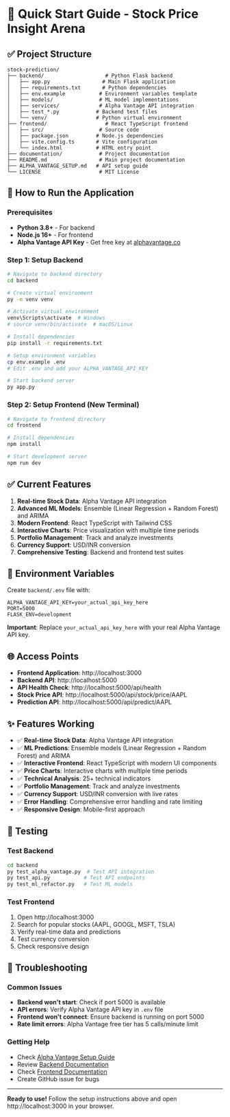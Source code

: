 # 🚀 Quick Start Guide - Stock Price Insight Arena

## ✅ Project Structure

```
stock-prediction/
├── backend/                    # Python Flask backend
│   ├── app.py                 # Main Flask application
│   ├── requirements.txt       # Python dependencies
│   ├── env.example           # Environment variables template
│   ├── models/               # ML model implementations
│   ├── services/             # Alpha Vantage API integration
│   ├── test_*.py            # Backend test files
│   └── venv/                # Python virtual environment
├── frontend/                   # React TypeScript frontend
│   ├── src/                  # Source code
│   ├── package.json         # Node.js dependencies
│   ├── vite.config.ts       # Vite configuration
│   └── index.html           # HTML entry point
├── documentation/            # Project documentation
├── README.md                 # Main project documentation
├── ALPHA_VANTAGE_SETUP.md   # API setup guide
└── LICENSE                   # MIT License
```

## 🎯 How to Run the Application

### Prerequisites
- **Python 3.8+** - For backend
- **Node.js 16+** - For frontend
- **Alpha Vantage API Key** - Get free key at [alphavantage.co](https://www.alphavantage.co/support/#api-key)

### Step 1: Setup Backend

```bash
# Navigate to backend directory
cd backend

# Create virtual environment
py -m venv venv

# Activate virtual environment
venv\Scripts\activate  # Windows
# source venv/bin/activate  # macOS/Linux

# Install dependencies
pip install -r requirements.txt

# Setup environment variables
cp env.example .env
# Edit .env and add your ALPHA_VANTAGE_API_KEY

# Start backend server
py app.py
```

### Step 2: Setup Frontend (New Terminal)

```bash
# Navigate to frontend directory
cd frontend

# Install dependencies
npm install

# Start development server
npm run dev
```

## ✅ Current Features

1. **Real-time Stock Data**: Alpha Vantage API integration
2. **Advanced ML Models**: Ensemble (Linear Regression + Random Forest) and ARIMA
3. **Modern Frontend**: React TypeScript with Tailwind CSS
4. **Interactive Charts**: Price visualization with multiple time periods
5. **Portfolio Management**: Track and analyze investments
6. **Currency Support**: USD/INR conversion
7. **Comprehensive Testing**: Backend and frontend test suites

## 🔧 Environment Variables

Create `backend/.env` file with:
```env
ALPHA_VANTAGE_API_KEY=your_actual_api_key_here
PORT=5000
FLASK_ENV=development
```

**Important**: Replace `your_actual_api_key_here` with your real Alpha Vantage API key.

## 🌐 Access Points

- **Frontend Application**: http://localhost:3000
- **Backend API**: http://localhost:5000
- **API Health Check**: http://localhost:5000/api/health
- **Stock Price API**: http://localhost:5000/api/stock/price/AAPL
- **Prediction API**: http://localhost:5000/api/predict/AAPL

## ✨ Features Working

- ✅ **Real-time Stock Data**: Alpha Vantage API integration
- ✅ **ML Predictions**: Ensemble models (Linear Regression + Random Forest) and ARIMA
- ✅ **Interactive Frontend**: React TypeScript with modern UI components
- ✅ **Price Charts**: Interactive charts with multiple time periods
- ✅ **Technical Analysis**: 25+ technical indicators
- ✅ **Portfolio Management**: Track and analyze investments
- ✅ **Currency Support**: USD/INR conversion with live rates
- ✅ **Error Handling**: Comprehensive error handling and rate limiting
- ✅ **Responsive Design**: Mobile-first approach

## 🧪 Testing

### Test Backend
```bash
cd backend
py test_alpha_vantage.py  # Test API integration
py test_api.py           # Test API endpoints
py test_ml_refactor.py   # Test ML models
```

### Test Frontend
1. Open http://localhost:3000
2. Search for popular stocks (AAPL, GOOGL, MSFT, TSLA)
3. Verify real-time data and predictions
4. Test currency conversion
5. Check responsive design

## 🚨 Troubleshooting

### Common Issues
- **Backend won't start**: Check if port 5000 is available
- **API errors**: Verify Alpha Vantage API key in `.env` file
- **Frontend won't connect**: Ensure backend is running on port 5000
- **Rate limit errors**: Alpha Vantage free tier has 5 calls/minute limit

### Getting Help
- Check [Alpha Vantage Setup Guide](ALPHA_VANTAGE_SETUP.md)
- Review [Backend Documentation](documentation/Backend-README.md)
- Check [Frontend Documentation](documentation/Frontend-README.md)
- Create GitHub issue for bugs

---

**Ready to use!** Follow the setup instructions above and open http://localhost:3000 in your browser.
